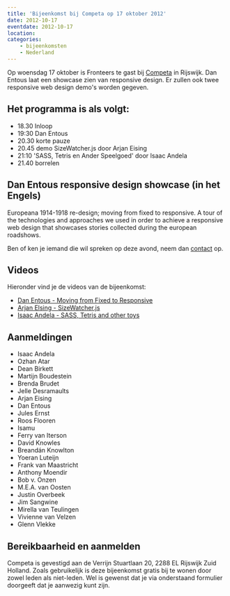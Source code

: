 ```yaml
---
title: 'Bijeenkomst bij Competa op 17 oktober 2012'
date: 2012-10-17
eventdate: 2012-10-17
location:
categories:
    - bijeenkomsten
    - Nederland
---
```


Op woensdag 17 oktober is Fronteers te gast bij [Competa](http://competa.com) in Rijswijk. Dan Entous laat een showcase zien van responsive design. Er zullen ook twee responsive web design demo's worden gegeven.

## Het programma is als volgt:

-   18.30 Inloop
-   19:30 Dan Entous
-   20.30 korte pauze
-   20.45 demo SizeWatcher.js door Arjan Eising
-   21:10 'SASS, Tetris en Ander Speelgoed' door Isaac Andela
-   21.40 borrelen

## Dan Entous responsive design showcase (in het Engels)

Europeana 1914-1918 re-design; moving from fixed to responsive. A tour of the technologies and approaches we used in order to achieve a responsive web design that showcases stories collected during the european roadshows.

Ben of ken je iemand die wil spreken op deze avond, neem dan [contact](/contact) op.

## Videos

Hieronder vind je de videos van de bijeenkomst:

-   [Dan Entous - Moving from Fixed to Responsive](https://www.youtube.com/watch?v=pdKa2CC0GLY)
-   [Arjan Elsing - SizeWatcher.js](https://www.youtube.com/watch?v=uJ9Htnq9uzw)
-   [Isaac Andela - SASS, Tetris and other toys](https://www.youtube.com/watch?v=WFbk44WEwIk)

## Aanmeldingen

-   Isaac Andela
-   Ozhan Atar
-   Dean Birkett
-   Martijn Boudestein
-   Brenda Brudet
-   Jelle Desramaults
-   Arjan Eising
-   Dan Entous
-   Jules Ernst
-   Roos Flooren
-   Isamu
-   Ferry van Iterson
-   David Knowles
-   Breandán Knowlton
-   Yoeran Luteijn
-   Frank van Maastricht
-   Anthony Moendir
-   Bob v. Onzen
-   M.E.A. van Oosten
-   Justin Overbeek
-   Jim Sangwine
-   Mirella van Teulingen
-   Vivienne van Velzen
-   Glenn Vlekke

## Bereikbaarheid en aanmelden

Competa is gevestigd aan de Verrijn Stuartlaan 20, 2288 EL Rijswijk Zuid Holland. Zoals gebruikelijk is deze bijeenkomst gratis bij te wonen door zowel leden als niet-leden. Wel is gewenst dat je via onderstaand formulier doorgeeft dat je aanwezig kunt zijn.
